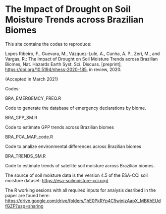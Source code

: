 # The Impact of Drought on Soil Moisture Trends across Brazilian Biomes 

This site contains the codes to reproduce:

 Lopes Ribeiro, F., Guevara, M., Vázquez-Lule, A., Cunha, A. P., Zeri, M., and Vargas, R.: The Impact of Drought on Soil Moisture Trends 
 across Brazilian Biomes, Nat. Hazards Earth Syst. Sci. Discuss. [preprint], https://doi.org/10.5194/nhess-2020-185, in review, 2020. 

(Accepted in March 2021)

Codes: 

BRA_EMERGEMCY_FREQ.R 

Code to generate the database of emergency declarations by biome.

BRA_GPP_SM.R 

Code to estimate GPP trends across Brazilian biomes

BRA_PCA_MAP_code.R 

Code to analize environmental differences across Brazilian biomes

BRA_TRENDS_SM.R 

Code to estimate trends of satellite soil moisture across Brazilian biomes. 

The source of soil moisture data is the version 4.5 of the ESA-CCI soil moisture dataset:
https://esa-soilmoisture-cci.org/ 

The R working sesions with all required inputs for analysis desribed in the paper are found 
here: https://drive.google.com/drive/folders/1hE0PkRYp4C5wjnizAapX_MBKhEUdfGZP?usp=sharing 





 
 
